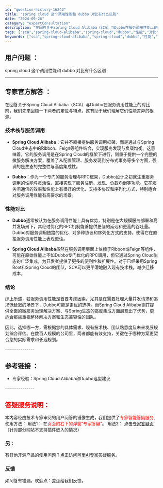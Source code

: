 ```yaml
---
id: "question-history-16242"
title: "spring cloud 这个调用性能和 dubbo 对比有什么区别"
date: "2024-09-26"
category: "expertConsultation"
description: "在回答关于Spring Cloud Alibaba（SCA）与Dubbo在服务调用性能上的对比前，我们先来回顾一下两者的定位与特点，这有助于我们理解它们性能差异的根源。### 技术栈与服务调用- **Spring Cloud Alibaba**：它并不直接提供服务调用框架，而是通过与Spring C"
tags: ["sca","spring-cloud-alibaba","spring-cloud","dubbo","性能","对比","区别"]
keywords: ["sca","spring-cloud-alibaba","spring-cloud","dubbo","性能","对比","区别"]
---
```


## 用户问题 ： 
 spring cloud 这个调用性能和 dubbo 对比有什么区别  

---------------
## 专家官方解答 ：

在回答关于Spring Cloud Alibaba（SCA）与Dubbo在服务调用性能上的对比前，我们先来回顾一下两者的定位与特点，这有助于我们理解它们性能差异的根源。

### 技术栈与服务调用

- **Spring Cloud Alibaba**：它并不直接提供服务调用框架，而是通过与Spring Cloud生态中的Ribbon、Feign等组件结合，实现服务发现与负载均衡。这意味着，它的服务调用是在Spring Cloud的框架下进行，侧重于提供一个完整的微服务解决方案，覆盖了从配置管理、服务发现到分布式事务等多个方面，强调的是生态的完整性与高度集成性。

- **Dubbo**：作为一个专门的服务治理与RPC框架，Dubbo设计之初就注重服务调用的性能与灵活性，直接实现了服务注册、发现、负载均衡等功能。它在服务间通信的效率和性能上有很好的优化，支持多协议和序列化方式，特别适合对服务调用性能有高要求的场景。

### 性能对比

- **Dubbo**通常被认为在服务调用性能上具有优势，特别是在大规模服务部署和高并发场景下，其经过优化的RPC机制能够提供更低的延迟和更高的吞吐量。Dubbo对服务调用链路的优化、对多种协议和序列化方式的支持，使得它在直接服务调用性能上表现更佳。

- **Spring Cloud Alibaba**虽然在服务调用层面上依赖于Ribbon或Feign等组件，可能在原始性能上不如Dubbo专门优化的RPC调用，但它通过Spring Cloud生态的广泛集成，为开发者提供了更多的便利性和扩展性。对于已经采用Spring Boot和Spring Cloud的团队，SCA可以更平滑地融入现有技术栈，减少迁移成本。

### 结论

综上所述，若服务调用性能是首要考虑因素，尤其是在需要处理大量并发请求和追求低延迟的场景下，Dubbo可能是更优的选择。而Spring Cloud Alibaba则在提供全面的微服务治理解决方案、与Spring生态的高度集成方面展现出了优势，更适合那些重视整体解决方案和生态兼容性的团队。

因此，选择哪一方，需根据您的具体需求、现有技术栈、团队熟悉度及未来发展规划综合评估。在数百人规模的公司里，两者都能有效支持，关键在于哪种方案更契合您的实际需求和长远规划。


<font color="#949494">---------------</font> 


## 参考链接 ：

* 专家经验：Spring Cloud Alibaba和Dubbo选型建议 


 <font color="#949494">---------------</font> 
 


## <font color="#FF0000">答疑服务说明：</font> 

本内容经由技术专家审阅的用户问答的镜像生成，我们提供了<font color="#FF0000">专家智能答疑服务</font>,使用方法：
用法1： 在<font color="#FF0000">页面的右下的浮窗”专家答疑“</font>。
用法2： 点击[专家答疑页](https://answer.opensource.alibaba.com/docs/intro)（针对部分网站不支持插件嵌入的情况）
### 另：


有其他开源产品的使用问题？[点击访问阿里AI专家答疑服务](https://answer.opensource.alibaba.com/docs/intro)。
### 反馈
如问答有错漏，欢迎点：[差评](https://ai.nacos.io/user/feedbackByEnhancerGradePOJOID?enhancerGradePOJOId=16255)给我们反馈。
